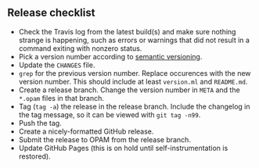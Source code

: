 ## Release checklist

- Check the Travis log from the latest build(s) and make sure nothing strange is
  happening, such as errors or warnings that did not result in a command exiting
  with nonzero status.
- Pick a version number according to [semantic versioning][semver].
- Update the `CHANGES` file.
- `grep` for the previous version number. Replace occurences with the new
  version number. This should include at least `version.ml` and `README.md`.
- Create a release branch. Change the version number in `META` and the `*.opam`
  files in that branch.
- Tag (`tag -a`) the release in the release branch. Include the changelog in
  the tag message, so it can be viewed with `git tag -n99`.
- Push the tag.
- Create a nicely-formatted GitHub release.
- Submit the release to OPAM from the release branch.
- Update GitHub Pages (this is on hold until self-instrumentation is restored).

[semver]: http://semver.org/
